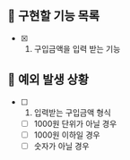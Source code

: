 ## 📌 구현할 기능 목록

- [x] 1. 구입금액을 입력 받는 기능

## 🎯 예외 발생 상황

- [ ] 1. 입력받는 구입금액 형식
  - [ ] 1000원 단위가 아닐 경우
  - [ ] 1000원 이하일 경우
  - [ ] 숫자가 아닐 경우
